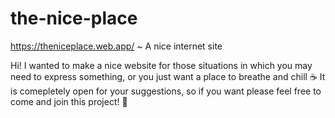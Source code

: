 # the-nice-place
https://theniceplace.web.app/ ~ A nice internet site 

Hi! I wanted to make a nice website for those situations in which you may need to express something, or you just want a place to breathe and chill ☕
It is comepletely open for your suggestions, so if you want please feel free to come and join this project! 🦆
